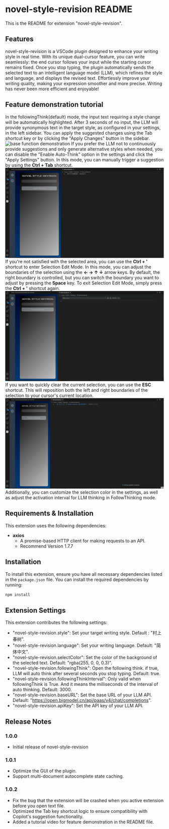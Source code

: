 # novel-style-revision README

This is the README for extension "novel-style-revision".

## Features

novel-style-revision is a VSCode plugin designed to enhance your writing style in real time. With its unique dual-cursor feature, you can write seamlessly: the end cursor follows your input while the starting cursor remains fixed. Once you stop typing, the plugin automatically sends the selected text to an intelligent language model (LLM), which refines the style and language, and displays the revised text. Effortlessly improve your writing quality, making your expression smoother and more precise. Writing has never been more efficient and enjoyable!

## Feature demonstration tutorial

 In the followingThink(default) mode, the input text requiring a style change will be automatically highlighted. After 3 seconds of no input, the LLM will provide synonymous text in the target style, as configured in your settings, in the left sidebar. You can apply the suggested changes using the Tab shortcut key or by clicking the "Apply Changes" button in the sidebar.
![base function demonstration](.assert/baseFunc.gif)
If you prefer the LLM not to continuously provide suggestions and only generate alternative styles when needed, you can disable the "Enable Auto-Think" option in the settings and click the "Apply Settings" button. In this mode, you can manually trigger a suggestion by using the **Ctrl + Tab** shortcut.
![cancel followThinking mode](.assert/cancelFollowingThinkingFunc.gif)
If you're not satisfied with the selected area, you can use the **Ctrl + '** shortcut to enter Selection Edit Mode. In this mode, you can adjust the boundaries of the selection using the **← → ↑ ↓** arrow keys. By default, the right boundary is controlled, but you can switch the boundary you want to adjust by pressing the **Space** key. To exit Selection Edit Mode, simply press the **Ctrl + '** shortcut again.
![change into select mode](.assert/checkIntoSelectMode.gif)
If you want to quickly clear the current selection, you can use the **ESC** shortcut. This will reposition both the left and right boundaries of the selection to your cursor's current location.
![remove select](.assert/removeSelect.gif)
Additionally, you can customize the selection color in the settings, as well as adjust the activation interval for LLM thinking in FollowThinking mode.

## Requirements & Installation

This extension uses the following dependencies:
* **axios**
    * A promise-based HTTP client for making requests to an API.
    * Recommend Version 1.7.7

## Installation

To install this extension, ensure you have all necessary dependencies listed in the `package.json` file. You can install the required dependencies by running:

```bash
npm install
```

## Extension Settings

This extension contributes the following settings:

* "novel-style-revision.style": Set your target writing style. Default : "村上春树".
* "novel-style-revision.language": Set your writing language. Default: "简体中文".
* "novel-style-revision.selectColor": Set the color of the background of the selected text. Default: "rgba(255, 0, 0, 0.3)".
* "novel-style-revision.followingThink": Open the following think. if true, LLM will auto think after several seconds you stop typing. Default: true.
* "novel-style-revision.followingThinkInterval": Only valid when followingThink is True. And it means the milliseconds of the interval of auto thinking. Default: 3000.
* "novel-style-revision.baseURL": Set the base URL of your LLM API. Default: "https://open.bigmodel.cn/api/paas/v4/chat/completions".
* "novel-style-revision.apiKey": Set the API key of your LLM API.

## Release Notes

### 1.0.0
* Initial release of novel-style-revision

### 1.0.1
* Optimize the GUI of the plugin.
* Support multi-document autocomplete state caching.

### 1.0.2
* Fix the bug that the extension will be crashed when you active extension before you open text file.
* Optimized the Tab key shortcut logic to ensure compatibility with Copilot's suggestion functionality.
* Added a tutorial video for feature demonstration in the README file.
